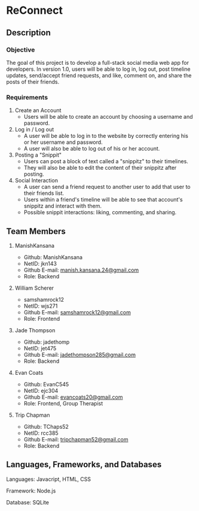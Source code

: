 # ReConnect

## Description

### Objective
  The goal of this project is to develop a full-stack social media web app for developers.
  In version 1.0, users will be able to log in, log out, post timeline updates, send/accept friend requests, and like, comment on, and share the posts of their friends.

### Requirements
1. Create an Account
    - Users will be able to create an account by choosing a username and password.
2. Log in / Log out
    - A user will be able to log in to the website by correctly entering his or her username and password.
    - A user will also be able to log out of his or her account.
3. Posting a "Snippit"
   - Users can post a block of text called a "snippitz" to their timelines.
   - They will also be able to edit the content of their snippitz after posting.
4. Social Interaction
   - A user can send a friend request to another user to add that user to their friends list.
   - Users within a friend's timeline will be able to see that account's snippitz and interact with them.
   - Possible snippit interactions: liking, commenting, and sharing.
       

## Team Members
1. ManishKansana 
   - Github: ManishKansana
   - NetID: jkn143
   - Github E-mail: manish.kansana.24@gmail.com
   - Role: Backend
     
2. William Scherer 
   - samshamrock12
   - NetID: wjs271
   - Github E-mail: samshamrock12@gmail.com
   - Role: Frontend
     
3. Jade Thompson
    - Github: jadethomp
    - NetID: jet475
    - Github E-mail: jadethompson285@gmail.com
    - Role: Backend
    
4. Evan Coats 
    - Github: EvanC545
    - NetID: ejc304
    - Github E-mail: evancoats20@gmail.com
    - Role: Frontend, Group Therapist
    
5. Trip Chapman 
    - Github: TChaps52
    - NetID: rcc385
    - Github E-mail: tripchapman52@gmail.com
    - Role: Backend

## Languages, Frameworks, and Databases
  Languages: Javacript, HTML, CSS 
  
  Framework: Node.js
  
  Database: SQLite

